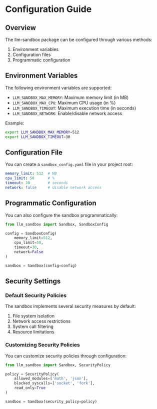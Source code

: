 # Configuration Guide

## Overview

The llm-sandbox package can be configured through various methods:

1. Environment variables
2. Configuration files
3. Programmatic configuration

## Environment Variables

The following environment variables are supported:

- `LLM_SANDBOX_MAX_MEMORY`: Maximum memory limit (in MB)
- `LLM_SANDBOX_MAX_CPU`: Maximum CPU usage (in %)
- `LLM_SANDBOX_TIMEOUT`: Maximum execution time (in seconds)
- `LLM_SANDBOX_NETWORK`: Enable/disable network access

Example:

```bash
export LLM_SANDBOX_MAX_MEMORY=512
export LLM_SANDBOX_TIMEOUT=30
```

## Configuration File

You can create a `sandbox_config.yaml` file in your project root:

```yaml
memory_limit: 512  # MB
cpu_limit: 50      # %
timeout: 30        # seconds
network: false     # disable network access
```

## Programmatic Configuration

You can also configure the sandbox programmatically:

```python
from llm_sandbox import Sandbox, SandboxConfig

config = SandboxConfig(
    memory_limit=512,
    cpu_limit=50,
    timeout=30,
    network=False
)

sandbox = Sandbox(config=config)
```

## Security Settings

### Default Security Policies

The sandbox implements several security measures by default:

1. File system isolation
2. Network access restrictions
3. System call filtering
4. Resource limitations

### Customizing Security Policies

You can customize security policies through configuration:

```python
from llm_sandbox import Sandbox, SecurityPolicy

policy = SecurityPolicy(
    allowed_modules=['math', 'json'],
    blocked_syscalls=['socket', 'fork'],
    read_only=True
)

sandbox = Sandbox(security_policy=policy)
```
